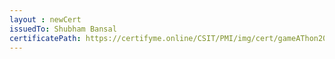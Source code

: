 ```yaml
--- 
layout : newCert 
issuedTo: Shubham Bansal 
certificatePath: https://certifyme.online/CSIT/PMI/img/cert/gameAThon2021/ShubhamBansal_27665.png
--- 
```

